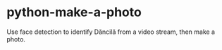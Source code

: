 # python-make-a-photo
Use face detection to identify Dăncilă from a video stream, then make a photo.
